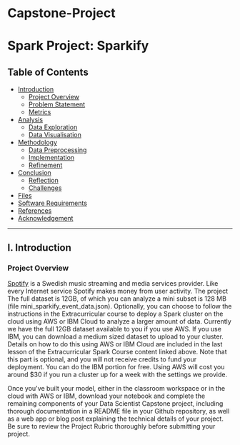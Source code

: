 # Capstone-Project
# Spark Project: Sparkify
## Table of Contents

- [Introduction](#introduction)
  - [Project Overview](#overview)
  - [Problem Statement](#problem)
  - [Metrics](#metrics)
- [Analysis](#analysis)
  - [Data Exploration](#explore)
  - [Data Visualisation](#data_viz)
- [Methodology](#method)
  - [Data Preprocessing](#data_prep)
  - [Implementation](#implement)
  - [Refinement](#refine)
- [Conclusion](#conclusion)
  - [Reflection](#reflect)
  - [Challenges](#challenges)
- [Files](#files)
- [Software Requirements](#sw_reqs)
- [References](#refs)
- [Acknowledgement](#ack)

***

<a id="introduction"></a>

## I. Introduction

<a id="overview"></a>

### Project Overview
[Spotify](https://www.spotify.com/) is a Swedish music streaming and media services provider. Like every Internet service Spotify makes money from user activity.
The project 
The full dataset is 12GB, of which you can analyze a mini subset is 128 MB (file mini_sparkify_event_data.json). 
Optionally, you can choose to follow the instructions in the Extracurricular course to deploy a Spark cluster on the cloud using AWS or IBM Cloud to analyze a larger amount of data.
Currently we have the full 12GB dataset available to you if you use AWS. 
If you use IBM, you can download a medium sized dataset to upload to your cluster.
Details on how to do this using AWS or IBM Cloud are included in the last lesson of the Extracurricular Spark Course content linked above. 
Note that this part is optional, and you will not receive credits to fund your deployment. You can do the IBM portion for free. 
Using AWS will cost you around $30 if you run a cluster up for a week with the settings we provide.

Once you've built your model, either in the classroom workspace or in the cloud with AWS or IBM, download your notebook and complete the remaining components of your Data Scientist Capstone project, including thorough documentation in a README file in your Github repository, as well as a web app or blog post explaining the technical details of your project. Be sure to review the Project Rubric thoroughly before submitting your project.
